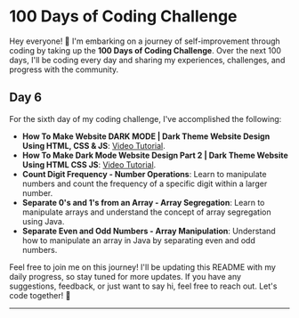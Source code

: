 # 100 Days of Coding Challenge

Hey everyone! 👋 I'm embarking on a journey of self-improvement through coding by taking up the **100 Days of Coding Challenge**. Over the next 100 days, I'll be coding every day and sharing my experiences, challenges, and progress with the community.

## Day 6

For the sixth day of my coding challenge, I've accomplished the following:

- **How To Make Website DARK MODE | Dark Theme Website Design Using HTML, CSS & JS**: [Video Tutorial](https://youtu.be/9LZGB3OLXNQ?si=BBwYPFt4unKizppH).
- **How To Make Dark Mode Website Design Part 2 | Dark Theme Website Using HTML CSS JS**: [Video Tutorial](https://youtu.be/2j_kBqpFK-g?si=a7NlkzWcDxw3TscZ).
- **Count Digit Frequency - Number Operations**: Learn to manipulate numbers and count the frequency of a specific digit within a larger number.
- **Separate 0's and 1's from an Array - Array Segregation**: Learn to manipulate arrays and understand the concept of array segregation using Java.
- **Separate Even and Odd Numbers - Array Manipulation**: Understand how to manipulate an array in Java by separating even and odd numbers.


Feel free to join me on this journey! I'll be updating this README with my daily progress, so stay tuned for more updates. If you have any suggestions, feedback, or just want to say hi, feel free to reach out. Let's code together! 🚀

---

